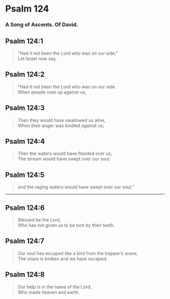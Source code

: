 # Psalm 124

### A Song of Ascents. Of David.

## Psalm 124:1

> “Had it not been the Lord who was on our side,”  
> Let Israel now say,

## Psalm 124:2

> “Had it not been the Lord who was on our side  
> When people rose up against us,

## Psalm 124:3

> Then they would have swallowed us alive,  
> When their anger was kindled against us;

## Psalm 124:4

> Then the waters would have flooded over us,  
> The stream would have swept over our soul;

## Psalm 124:5

> and the raging waters would have swept over our soul.”

---

## Psalm 124:6

> Blessed be the Lord,  
> Who has not given us to be torn by their teeth.

## Psalm 124:7

> Our soul has escaped like a bird from the trapper’s snare;  
> The snare is broken and we have escaped.

## Psalm 124:8

> Our help is in the name of the Lord,  
> Who made heaven and earth.
